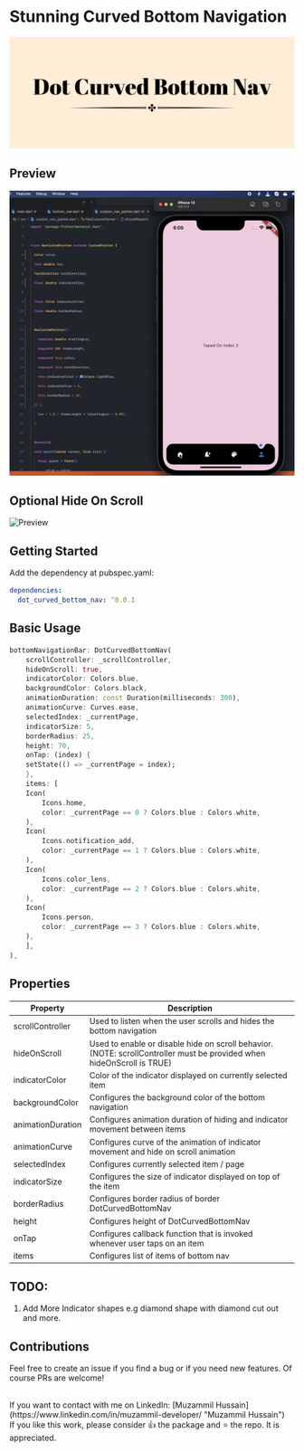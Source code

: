 # Stunning Curved Bottom Navigation

[![Title Image](https://raw.githubusercontent.com/Muzammil-Bit/dot_curved_bottom_nav/master/docs/Curved%20Dot%20Bottom%20Nav.png)](https://pub.dev/packages/dot_curved_bottom_nav "dot_curved_bottom_nav")

## Preview
[![Preview](https://raw.githubusercontent.com/Muzammil-Bit/dot_curved_bottom_nav/master/docs/showcase.gif)](https://pub.dev/packages/dot_curved_bottom_nav "dot_curved_bottom_nav")

## Optional Hide On Scroll
![Preview](https://github.com/Muzammil-Bit/dot_curved_bottom_nav/blob/master/docs/hide-on-scroll-showcase.gif?raw=true)

## Getting Started
Add the dependency at pubspec.yaml:

```yaml
dependencies:
  dot_curved_bottom_nav: ^0.0.1
```

## Basic Usage

```dart
bottomNavigationBar: DotCurvedBottomNav(
    scrollController: _scrollController,
    hideOnScroll: true,
    indicatorColor: Colors.blue,
    backgroundColor: Colors.black,
    animationDuration: const Duration(milliseconds: 300),
    animationCurve: Curves.ease,
    selectedIndex: _currentPage,
    indicatorSize: 5,
    borderRadius: 25,
    height: 70,
    onTap: (index) {
    setState(() => _currentPage = index);
    },
    items: [
    Icon(
        Icons.home,
        color: _currentPage == 0 ? Colors.blue : Colors.white,
    ),
    Icon(
        Icons.notification_add,
        color: _currentPage == 1 ? Colors.blue : Colors.white,
    ),
    Icon(
        Icons.color_lens,
        color: _currentPage == 2 ? Colors.blue : Colors.white,
    ),
    Icon(
        Icons.person,
        color: _currentPage == 3 ? Colors.blue : Colors.white,
    ),
    ],
),
```

## Properties
|  Property | Description  |
| ------------ | ------------ |
| scrollController  | Used to listen when the user scrolls and hides the bottom navigation  |
| hideOnScroll  | Used to enable or disable hide on scroll behavior. (NOTE: scrollController must be provided when hideOnScroll is TRUE)  |
| indicatorColor  | Color of the indicator displayed on currently selected item  |
| backgroundColor  | Configures the background color of the bottom navigation  |
|  animationDuration | Configures animation duration of hiding and indicator movement between items  |
| animationCurve  | Configures curve of the animation of indicator movement and hide on scroll animation  |
| selectedIndex | Configures currently selected item / page  |
|  indicatorSize | Configures the size of indicator displayed on top of the item  |
| borderRadius  |  Configures border radius of border DotCurvedBottomNav |
| height  |  Configures height of DotCurvedBottomNav |
|  onTap | Configures callback function that is invoked whenever user taps on an item  |
| items  | Configures list of items of bottom nav  |


## TODO:
 1. Add More Indicator shapes e.g diamond shape with diamond cut out and more.

## Contributions
Feel free to create an issue if you find a bug or if you need new features. Of course PRs are welcome!

<br>
If you want to contact with me on LinkedIn: [Muzammil Hussain](https://www.linkedin.com/in/muzammil-developer/ "Muzammil Hussain")

<br>
If you like this work, please consider 👍 the package and ⭐ the repo. It is appreciated.


